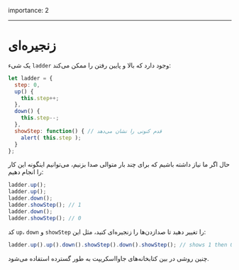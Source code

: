 importance: 2

---

# زنجیره‌ای

یک شیء `ladder` وجود دارد که بالا و پایین رفتن را ممکن می‌کند:

```js
let ladder = {
  step: 0,
  up() { 
    this.step++;
  },
  down() { 
    this.step--;
  },
  showStep: function() { // قدم کنونی را نشان می‌دهد
    alert( this.step );
  }
};
```

حال اگر ما نیاز داشته باشیم که برای چند بار متوالی صدا بزنیم، می‌توانیم اینگونه این کار را انجام دهیم:

```js
ladder.up();
ladder.up();
ladder.down();
ladder.showStep(); // 1
ladder.down();
ladder.showStep(); // 0
```

کد `up`، `down` و `showStep` را تغییر دهید تا صدازدن‌ها را زنجیره‌ای کنید، مثل این:

```js
ladder.up().up().down().showStep().down().showStep(); // shows 1 then 0
```

چنین روشی در بین کتابخانه‌های جاوااسکریپت به طور گسترده استفاده می‌شود.
